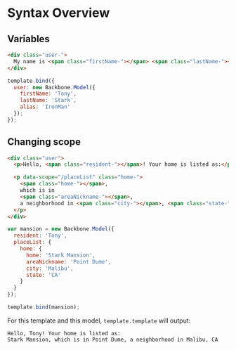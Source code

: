 Syntax Overview
===============

## Variables

```html
<div class="user-">
  My name is <span class="firstName-"></span> <span class="lastName-"></span>.
</div>
```

```js
template.bind({
  user: new Backbone.Model({
    firstName: 'Tony',
    lastName: 'Stark',
    alias: 'IronMan'
  });
});
```

## Changing scope

```html
<div class="user">
  <p>Hello, <span class="resident-"></span>! Your home is listed as:</p>

  <p data-scope="/placeList" class="home-">
    <span class="home-"></span>,
    which is in
    <span class="areaNickname-"></span>,
    a neighborhood in <span class="city-"></span>, <span class="state-"></span>
  </p>
</div>
```

```js
var mansion = new Backbone.Model({
  resident: 'Tony',
  placeList: {
    home: {
      home: 'Stark Mansion',
      areaNickname: 'Point Dume',
      city: 'Malibu',
      state: 'CA'
    }
  }
});

template.bind(mansion);
```
For this template and this model, `template.template` will output:

```
Hello, Tony! Your home is listed as:
Stark Mansion, which is in Point Dume, a neighborhood in Malibu, CA
```